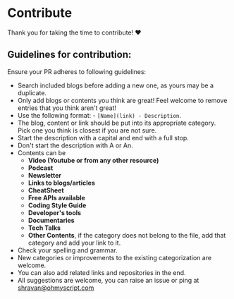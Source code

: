 
# Contribute  

Thank you for taking the time to contribute! :hearts: 

## Guidelines for contribution:

Ensure your PR adheres to following guidelines:

- Search included blogs before adding a new one, as yours may be a duplicate.
- Only add blogs or contents you think are great! Feel welcome to remove entries that you think aren't great!
- Use the following format: - ```[Name](link) - Description```.
- The blog, content or link should be put into its appropriate category. Pick one you think is closest if you are not sure.
- Start the description with a capital and end with a full stop.
- Don't start the description with A or An.
- Contents can be 
    - **Video (Youtube or from any other resource)**
    - **Podcast**
    - **Newsletter**
    - **Links to blogs/articles**
    - **CheatSheet**
    - **Free APIs available**
    - **Coding Style Guide**
    - **Developer's tools**
    - **Documentaries**
    - **Tech Talks**
    - **Other Contents**, if the category does not belong to the file, add that category and add your link to it.
- Check your spelling and grammar.
- New categories or improvements to the existing categorization are welcome.
- You can also add related links and repositories in the end.
- All suggestions are welcome, you can raise an issue or ping at [shravan@ohmyscript.com](mailto:shravan@ohmyscript.com)

